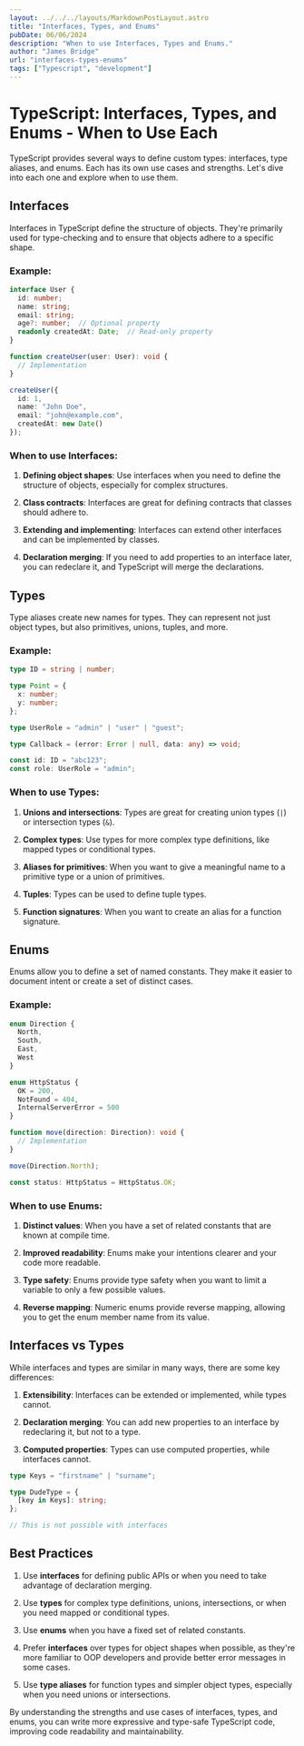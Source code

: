 ```yaml
---
layout: ../../../layouts/MarkdownPostLayout.astro
title: "Interfaces, Types, and Enums"
pubDate: 06/06/2024
description: "When to use Interfaces, Types and Enums."
author: "James Bridge"
url: "interfaces-types-enums"
tags: ["Typescript", "development"]
---
```


# TypeScript: Interfaces, Types, and Enums - When to Use Each

TypeScript provides several ways to define custom types: interfaces, type aliases, and enums. Each has its own use cases and strengths. Let's dive into each one and explore when to use them.

## Interfaces

Interfaces in TypeScript define the structure of objects. They're primarily used for type-checking and to ensure that objects adhere to a specific shape.

### Example:

```typescript
interface User {
  id: number;
  name: string;
  email: string;
  age?: number;  // Optional property
  readonly createdAt: Date;  // Read-only property
}

function createUser(user: User): void {
  // Implementation
}

createUser({
  id: 1,
  name: "John Doe",
  email: "john@example.com",
  createdAt: new Date()
});
```

### When to use Interfaces:

1. **Defining object shapes**: Use interfaces when you need to define the structure of objects, especially for complex structures.

2. **Class contracts**: Interfaces are great for defining contracts that classes should adhere to.

3. **Extending and implementing**: Interfaces can extend other interfaces and can be implemented by classes.

4. **Declaration merging**: If you need to add properties to an interface later, you can redeclare it, and TypeScript will merge the declarations.

## Types

Type aliases create new names for types. They can represent not just object types, but also primitives, unions, tuples, and more.

### Example:

```typescript
type ID = string | number;

type Point = {
  x: number;
  y: number;
};

type UserRole = "admin" | "user" | "guest";

type Callback = (error: Error | null, data: any) => void;

const id: ID = "abc123";
const role: UserRole = "admin";
```

### When to use Types:

1. **Unions and intersections**: Types are great for creating union types (`|`) or intersection types (`&`).

2. **Complex types**: Use types for more complex type definitions, like mapped types or conditional types.

3. **Aliases for primitives**: When you want to give a meaningful name to a primitive type or a union of primitives.

4. **Tuples**: Types can be used to define tuple types.

5. **Function signatures**: When you want to create an alias for a function signature.

## Enums

Enums allow you to define a set of named constants. They make it easier to document intent or create a set of distinct cases.

### Example:

```typescript
enum Direction {
  North,
  South,
  East,
  West
}

enum HttpStatus {
  OK = 200,
  NotFound = 404,
  InternalServerError = 500
}

function move(direction: Direction): void {
  // Implementation
}

move(Direction.North);

const status: HttpStatus = HttpStatus.OK;
```

### When to use Enums:

1. **Distinct values**: When you have a set of related constants that are known at compile time.

2. **Improved readability**: Enums make your intentions clearer and your code more readable.

3. **Type safety**: Enums provide type safety when you want to limit a variable to only a few possible values.

4. **Reverse mapping**: Numeric enums provide reverse mapping, allowing you to get the enum member name from its value.

## Interfaces vs Types

While interfaces and types are similar in many ways, there are some key differences:

1. **Extensibility**: Interfaces can be extended or implemented, while types cannot.

2. **Declaration merging**: You can add new properties to an interface by redeclaring it, but not to a type.

3. **Computed properties**: Types can use computed properties, while interfaces cannot.

```typescript
type Keys = "firstname" | "surname";

type DudeType = {
  [key in Keys]: string;
};

// This is not possible with interfaces
```

## Best Practices

1. Use **interfaces** for defining public APIs or when you need to take advantage of declaration merging.

2. Use **types** for complex type definitions, unions, intersections, or when you need mapped or conditional types.

3. Use **enums** when you have a fixed set of related constants.

4. Prefer **interfaces** over types for object shapes when possible, as they're more familiar to OOP developers and provide better error messages in some cases.

5. Use **type aliases** for function types and simpler object types, especially when you need unions or intersections.

By understanding the strengths and use cases of interfaces, types, and enums, you can write more expressive and type-safe TypeScript code, improving code readability and maintainability.